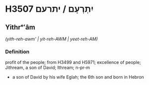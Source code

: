 # H3507 יִתְרְעָם / יתרעם

## Yithrᵉʻâm

_(yith-reh-awm' | yit-reh-AWM | yeet-reh-AM)_

### Definition

profit of the people; from H3499 and H5971; excellence of people; Jithream, a son of David; Ithream; n-pr-m

- a son of David by his wife Eglah; the 6th son and born in Hebron
